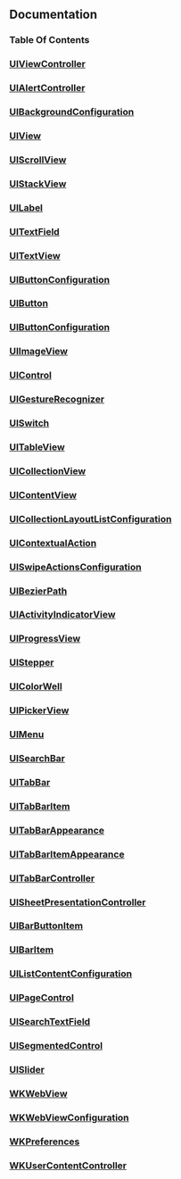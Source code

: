 ## Documentation

### Table Of Contents

### [UIViewController](uiviewcontroller.md#uiviewcontroller)

### [UIAlertController](uialertcontroller.md#uialertcontroller)

### [UIBackgroundConfiguration](uibackgroundconfiguration.md#uibackgroundconfiguration)

### [UIView](uiview.md#uiview)

### [UIScrollView](uiscrollview.md#uiscrollview)

### [UIStackView](uistackview.md#uistackview)

### [UILabel](uilabel.md#uilabel)

### [UITextField](uitextfield.md#uitextfield)

### [UITextView](uitextview.md#uitextview)

### [UIButtonConfiguration](uibuttonconfiguration.md#uibuttonconfiguration)

### [UIButton](uibutton.md#uibutton)

### [UIButtonConfiguration](uibuttonconfiguration.md#uibuttonconfiguration)

### [UIImageView](uiimageview.md#uiimageview)

### [UIControl](uicontrol.md#uicontrol)

### [UIGestureRecognizer](uigesturerecognizer.md#uigesturerecognizer)

### [UISwitch](uiswitch.md#uiswitch)

### [UITableView](uitableview.md#uitableview)

### [UICollectionView](uicollectionview.md#uicollectionview)

### [UIContentView](uicontentview.md#uicontentview)

### [UICollectionLayoutListConfiguration](uicollectionlayoutlistconfiguration.md#uicollectionlayoutlistconfiguration)

### [UIContextualAction](uicontextualaction.md#uicontextualaction)

### [UISwipeActionsConfiguration](uiswipeactionsconfiguration.md#uiswipeactionsconfiguration)

### [UIBezierPath](uibezierpath.md#uibezierpath)

### [UIActivityIndicatorView](uiactivityindicatorview.md#uiactivityindicatorview)

### [UIProgressView](uiprogressview.md#uiprogressview)

### [UIStepper](uistepper.md#uistepper)

### [UIColorWell](uicolorwell.md#uicolorwell)

### [UIPickerView](uipickerview.md#uipickerview)

### [UIMenu](uimenu.md#uimenu)

### [UISearchBar](uisearchbar.md#uisearchbar)

### [UITabBar](uitabbar.md#uitabbar)

### [UITabBarItem](uitabbaritem.md#uitabbaritem)

### [UITabBarAppearance](uitabbarappearance.md#uitabbarappearance)

### [UITabBarItemAppearance](uitabbaritemappearance.md#uitabbaritemappearance)

### [UITabBarController](uitabbarcontroller.md#uitabbarcontroller)

### [UISheetPresentationController](uisheetpresentationcontroller.md#uisheetpresentationcontroller)

### [UIBarButtonItem](uibarbuttonitem.md#uibarbuttonitem)

### [UIBarItem](uibaritem.md#uibaritem)

### [UIListContentConfiguration](uilistcontentconfiguration.md#uilistcontentconfiguration)

### [UIPageControl](uipagecontrol.md#uipagecontrol)

### [UISearchTextField](uisearchtextfield.md#uisearchtextfield)

### [UISegmentedControl](uisegmentedcontrol.md#uisegmentedcontrol)

### [UISlider](uislider.md#uislider)

### [WKWebView](wkwebview.md#wkwebview)

### [WKWebViewConfiguration](wkwebviewconfiguration.md#wkwebviewconfiguration)

### [WKPreferences](wkpreferences.md#wkpreferences)

### [WKUserContentController](wkusercontentcontroller.md#wkusercontentcontroller)
